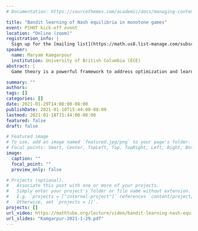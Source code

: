 ```yaml
---
# Documentation: https://sourcethemes.com/academic/docs/managing-content/

title: "Bandit learning of Nash equilibria in monotone games"
event: PIHOT kick-off event
location: "Online (zoom)"
registration_info: |
  Sign up for the [mailing list](https://math.us8.list-manage.com/subscribe/post?u=c9cc3beec9fa57d7299ac161c&id=845fe9abdc) to receive the connection details
speaker:
  name: Maryam Kamgarpour
  institution: University of British Columbia (ECE)
abstract: |
  Game theory is a powerful framework to address optimization and learning of multiple interacting agents referred to as players. In a multi-agent setting, the notion of  Nash equilibrium captures a desirable solution as it exhibits stability, that is, no player has incentive to deviate from this solution. From the  viewpoint of learning the question is whether players can learn their Nash equilibrium strategies with limited information about the game. In this talk, I address our work on designing distributed algorithms for players so that they can learn the Nash equilibrium based only on information regarding their experienced payoffs. I discuss the convergence of the algorithm and its applicability to a large class of monotone games.

summary: ""
authors: 
tags: []
categories: []
date: 2021-01-29T14:00:00-08:00
publishDate: 2021-01-18T15:44:00-08:00
lastmod: 2021-01-18T15:44:00-08:00
featured: false
draft: false

# Featured image
# To use, add an image named `featured.jpg/png` to your page's folder.
# Focal points: Smart, Center, TopLeft, Top, TopRight, Left, Right, BottomLeft, Bottom, BottomRight.
image:
  caption: ""
  focal_point: ""
  preview_only: false

# Projects (optional).
#   Associate this post with one or more of your projects.
#   Simply enter your project's folder or file name without extension.
#   E.g. `projects = ["internal-project"]` references `content/project/deep-learning/index.md`.
#   Otherwise, set `projects = []`.
projects: []
url_video: https://mathtube.org/lecture/video/bandit-learning-nash-equilibria-monotone-games
url_slides: "Kamgarpur-2021-1-29.pdf"
---
```

